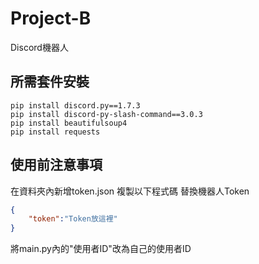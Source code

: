 # Project-B
Discord機器人

## 所需套件安裝
```
pip install discord.py==1.7.3
pip install discord-py-slash-command==3.0.3
pip install beautifulsoup4
pip install requests
```

## 使用前注意事項
在資料夾內新增token.json
複製以下程式碼 替換機器人Token
```json
{
    "token":"Token放這裡"
}
```
將main.py內的"使用者ID"改為自己的使用者ID
